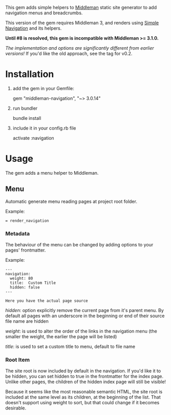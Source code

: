 This gem adds simple helpers to [Middleman](http://middlemanapp.com) static site generator 
to add navigation menus and breadcrumbs.

This version of the gem requires Middleman 3, and renders using [Simple Navigation](https://github.com/andi/simple-navigation) and its helpers. 

**Until #8 is resolved, this gem is incompatible with Middleman >= 3.1.0.**

*The implementation and options are significantly different from earlier versions!* If you'd like the old approach, see the tag for v0.2.

# Installation

1. add the gem in your Gemfile:

      gem "middleman-navigation", "~> 3.0.14"

2. run bundler

      bundle install

3. include it in your config.rb file

      activate :navigation

# Usage

The gem adds a menu helper to Middleman.

## Menu

Automatic generate menu reading pages at project root folder.

Example:

    = render_navigation


### Metadata

The behaviour of the menu can be changed by adding options to your pages' frontmatter.

Example:

    ---
    navigation:
      weight: 80
      title:  Custom Title
      hidden: false
    ---

    Here you have the actual page source


*hidden*: option explicitly remove the current page from it's parent menu. By default all pages with an underscore in the beginning or end of their source file name are hidden

*weight*: is used to alter the order of the links in the navigation menu (the smaller the weight, the earlier the page will be listed)

*title*: is used to set a custom title to menu, default to file name

### Root Item

The site root is now included by default in the navigation. If you'd like it to be hidden, you can set hidden to true in the frontmatter for the index page. Unlike other pages, the children of the hidden index page will still be visible!

Because it seems like the most reasonable semantic HTML, the site root is included at the same level as its children, at the beginning of the list. That doesn't support using weight to sort, but that could change if it becomes desirable.
